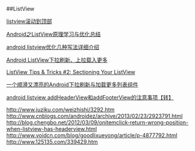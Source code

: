 ##ListView

[listview滚动到顶部](http://www.cnblogs.com/july2012/p/4081929.html)

[Android之ListView原理学习与优化总结](http://blog.csdn.net/hhq163/article/details/8132723)

[android listview优化几种写法详细介绍](http://www.jb51.net/article/31886.htm)

[Android ListView下拉刷新、上拉载入更多  ](http://linglong117.blog.163.com/blog/static/277145472012112812812378/)

[ListView Tips & Tricks #2: Sectioning Your ListView
](http://cyrilmottier.com/2011/07/05/listview-tips-tricks-2-section-your-listview/)

[一个顺滑又漂亮的Android下拉刷新与加载更多列表组件](https://github.com/zarics/ZrcListView)

[android listview addHeaderView和addFooterView的注意事项【转】  ](http://li-bonan.blog.163.com/blog/static/135564770201261041641668/)


http://www.juziku.com/weizhishi/3292.htm
http://www.cnblogs.com/androidez/archive/2013/02/23/2923791.html
http://blog.chengbo.net/2012/03/09/onitemclick-return-wrong-position-when-listview-has-headerview.html
http://www.voidcn.com/blog/goodlixueyong/article/p-4877792.html
http://www.125135.com/339429.htm